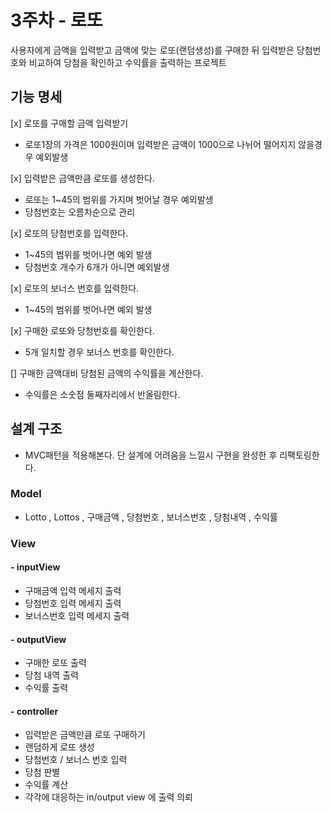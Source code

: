 # 3주차 - 로또
사용자에게 금액을 입력받고 금액에 맞는 로또(랜덤생성)를 구매한 뒤
입력받은 당첨번호와 비교하여 당첨을 확인하고 수익률을 출력하는 프로젝트

## 기능 명세
[x] 로또를 구매할 금액 입력받기
- 로또1장의 가격은 1000원이며 입력받은 금액이 1000으로 나뉘어 떨어지지 않을경우 예외발생

[x] 입력받은 금액만큼 로또를 생성한다.
- 로또는 1~45의 범위를 가지며 벗어날 경우 예외발생
- 당첨번호는 오름차순으로 관리

[x] 로또의 당첨번호를 입력한다.
- 1~45의 범위를 벗어나면 예외 발생
- 당첨번호 개수가 6개가 아니면 예외발생

[x] 로또의 보너스 번호를 입력한다.
- 1~45의 범위를 벗어나면 예외 발생

[x] 구매한 로또와 당청번호를 확인한다.
- 5개 일치할 경우 보너스 번호를 확인한다.

[] 구매한 금액대비 당첨된 금액의 수익률을 계산한다.
- 수익률은 소숫점 둘째자리에서 반올림한다.

## 설계 구조
- MVC패턴을 적용해본다. 단 설계에 어려움을 느낄시 구현을 완성한 후 리팩토링한다.
### Model
- Lotto , Lottos , 구매금액 , 당첨번호 , 보너스번호 , 당첨내역 , 수익률
### View
#### - inputView
- 구매금액 입력 메세지 출력
- 당첨번호 입력 메세지 출력
- 보너스번호 입력 메세지 출력
#### - outputView
- 구매한 로또 출력
- 당첨 내역 출력
- 수익률 출력
#### - controller
- 입력받은 금액만큼 로또 구매하기
- 랜덤하게 로또 생성
- 당첨번호 / 보너스 번호 입력 
- 당첨 판별
- 수익률 계산
- 각각에 대응하는 in/output view 에 출력 의뢰
